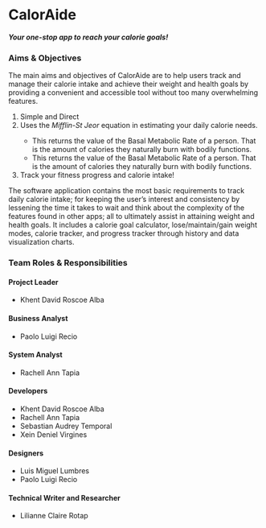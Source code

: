# CalorAide

<p><strong><em>Your one-stop app to reach your calorie goals!</strong></em></p>

<h3> Aims & Objectives </h3>
<p>The main aims and objectives of CalorAide are to help users track and manage their calorie intake and achieve their weight and health goals by providing a convenient and accessible tool without too many overwhelming features.</p>
<ol> 
  <li>Simple and Direct</li>
  <li>Uses the <em>Mifflin-St Jeor</em> equation in estimating your daily calorie needs.</li>
  <ul> 
    <li>This returns the value of the Basal Metabolic Rate of a person.
    That is the amount of calories they naturally burn with bodily functions.</li>
    <li>This returns the value of the Basal Metabolic Rate of a person.
    That is the amount of calories they naturally burn with bodily functions.</li>
  </ul>
  <li>Track your fitness progress and calorie intake!</li>
</ol>

<p>The software application contains the most basic requirements to track daily calorie intake; for keeping the user’s interest and consistency by lessening the time it takes to wait and think about the complexity of the features found in other apps; all to ultimately assist in attaining weight and health goals. It includes a calorie goal calculator, lose/maintain/gain weight modes, calorie tracker, and progress tracker through history and data visualization charts.</p>

<h3> Team Roles & Responsibilities </h3>

<h4>Project Leader</h4>
<ul>
  <li>Khent David Roscoe Alba</li>
</ul>

<h4>Business Analyst</h4>
<ul>
  <li>Paolo Luigi Recio</li>
</ul>

<h4>System Analyst</h4>
<ul>
  <li>Rachell Ann Tapia</li>
</ul>

<h4>Developers</h4>
<ul>
  <li>Khent David Roscoe Alba</li>
  <li>Rachell Ann Tapia</li>
  <li>Sebastian Audrey Temporal</li>
  <li>Xein Deniel Virgines</li>
</ul>

<h4>Designers</h4>
<ul>
  <li>Luis Miguel Lumbres</li>
  <li>Paolo Luigi Recio</li>
</ul>

<h4>Technical Writer and Researcher</h4>
<ul>
  <li>Lilianne Claire Rotap</li>
</ul>
